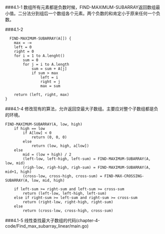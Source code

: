 ###4.1-1
  数组所有元素都是负数时候，FIND-MAXIMUM-SUBARRAY返回数组最小值。二分法分到组后一个数组各个元素。两个负数的和肯定小于原来任何一个负数。


###4.1-2
```
  FIND-MAXIMUM-SUBARRAY(A[]) {
	max = -∞
	left = 0
	right = 0
	for i = 1 to A.lenght()  
		sum = 0
		for j = i to A.length 
			sum = sum + A[j]
			if sum > max 
				left = i
				right = j
				max = sum

	return (left, right, max)			
}
```

###4.1-4
   修改现有的算法，允许返回空最大子数组。主要应对整个子数组都是负的环境。

```
FIND-MAXIMUM-SUBARRAY(A, low, high) 
	if high == low
		if A[low] < 0
			return (0, 0, 0)
		else 
			return (low, high, a[low])
	else 
		mid = (low + high) / 2
		(left-low, left-high, left-sum) = FIND-MAXIMUM-SUBARRAY(A, low, mid)
		(righ-low, righ-high, righ-sum) = FIND-MAXIMUM-SUBARRAY(A, mid+1, high)	
		(cross-low, cross-high, cross-sum) = FIND-MAX-CROSSING-SUBARRAY(A, low, mid, high)
   
	if left-sum >= right-sum and left-sum >= cross-sum 
		return (left-low, left-high, left-sum)
	else if right-sum >= left-sum and right-sum >= cross-sum
		return (right-low, right-high, right-sum)
    else 
		return (cross-low, cross-high, cross-sum)	
```

###4.1-5
   线性查找最大子数组的代码(chapter-4-code/Find_max_subarray_linear/main.go)

